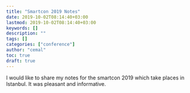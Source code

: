 ```yaml
---
title: "Smartcon 2019 Notes"
date: 2019-10-02T08:14:40+03:00
lastmod: 2019-10-02T08:14:40+03:00
keywords: []
description: ""
tags: []
categories: ["conference"]
author: "cemal"
toc: true
draft: true
---
```


I would like to share my notes for the smartcon 2019 which take places in Istanbul. It was pleasant and informative.
